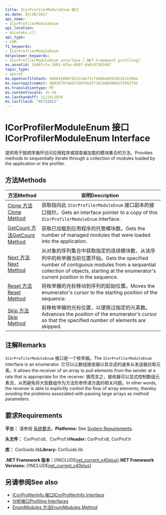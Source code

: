 ```yaml
---
title: ICorProfilerModuleEnum 接口
ms.date: 03/30/2017
api_name:
- ICorProfilerModuleEnum
api_location:
- mscorwks.cll
api_type:
- COM
f1_keywords:
- ICorProfilerModuleEnum
helpviewer_keywords:
- ICorProfilerModuleEnum interface [.NET Framework profiling]
ms.assetid: 24d0fcfa-1601-4fba-868f-da8c97303467
topic_type:
- apiref
ms.openlocfilehash: 98b64289b7d512c4e73cf4d40e89319532c6704a
ms.sourcegitcommit: d8020797a6657d0fbbdff362b80300815f682f94
ms.translationtype: MT
ms.contentlocale: zh-CN
ms.lasthandoff: 11/24/2020
ms.locfileid: "95722812"
---
```

# <a name="icorprofilermoduleenum-interface"></a><span data-ttu-id="78ed8-102">ICorProfilerModuleEnum 接口</span><span class="sxs-lookup"><span data-stu-id="78ed8-102">ICorProfilerModuleEnum Interface</span></span>

<span data-ttu-id="78ed8-103">提供用于按顺序循环访问应用程序或探查器加载的模块集合的方法。</span><span class="sxs-lookup"><span data-stu-id="78ed8-103">Provides methods to sequentially iterate through a collection of modules loaded by the application or the profiler.</span></span>  
  
## <a name="methods"></a><span data-ttu-id="78ed8-104">方法</span><span class="sxs-lookup"><span data-stu-id="78ed8-104">Methods</span></span>  
  
|<span data-ttu-id="78ed8-105">方法</span><span class="sxs-lookup"><span data-stu-id="78ed8-105">Method</span></span>|<span data-ttu-id="78ed8-106">说明</span><span class="sxs-lookup"><span data-stu-id="78ed8-106">Description</span></span>|  
|------------|-----------------|  
|[<span data-ttu-id="78ed8-107">Clone 方法</span><span class="sxs-lookup"><span data-stu-id="78ed8-107">Clone Method</span></span>](icorprofilermoduleenum-clone-method.md)|<span data-ttu-id="78ed8-108">获取指向此 `ICorProfilerModuleEnum` 接口副本的接口指针。</span><span class="sxs-lookup"><span data-stu-id="78ed8-108">Gets an interface pointer to a copy of this `ICorProfilerModuleEnum` interface.</span></span>|  
|[<span data-ttu-id="78ed8-109">GetCount 方法</span><span class="sxs-lookup"><span data-stu-id="78ed8-109">GetCount Method</span></span>](icorprofilermoduleenum-getcount-method.md)|<span data-ttu-id="78ed8-110">获取已加载到应用程序的托管模块数。</span><span class="sxs-lookup"><span data-stu-id="78ed8-110">Gets the number of managed modules that were loaded into the application.</span></span>|  
|[<span data-ttu-id="78ed8-111">Next 方法</span><span class="sxs-lookup"><span data-stu-id="78ed8-111">Next Method</span></span>](icorprofilermoduleenum-next-method.md)|<span data-ttu-id="78ed8-112">从对象的序列集合中获取指定的连续模块数，从该序列中的枚举器当前位置开始。</span><span class="sxs-lookup"><span data-stu-id="78ed8-112">Gets the specified number of contiguous modules from a sequential collection of objects, starting at the enumerator's current position in the sequence.</span></span>|  
|[<span data-ttu-id="78ed8-113">Reset 方法</span><span class="sxs-lookup"><span data-stu-id="78ed8-113">Reset Method</span></span>](icorprofilermoduleenum-reset-method.md)|<span data-ttu-id="78ed8-114">将枚举器的光标移动到序列的起始位置。</span><span class="sxs-lookup"><span data-stu-id="78ed8-114">Moves the enumerator's cursor to the starting position of the sequence.</span></span>|  
|[<span data-ttu-id="78ed8-115">Skip 方法</span><span class="sxs-lookup"><span data-stu-id="78ed8-115">Skip Method</span></span>](icorprofilermoduleenum-skip-method.md)|<span data-ttu-id="78ed8-116">前移枚举器的光标位置，以便跳过指定的元素数。</span><span class="sxs-lookup"><span data-stu-id="78ed8-116">Advances the position of the enumerator's cursor so that the specified number of elements are skipped.</span></span>|  
  
## <a name="remarks"></a><span data-ttu-id="78ed8-117">注解</span><span class="sxs-lookup"><span data-stu-id="78ed8-117">Remarks</span></span>  

 <span data-ttu-id="78ed8-118">`ICorProfilerModuleEnum` 接口是一个枚举器。</span><span class="sxs-lookup"><span data-stu-id="78ed8-118">The `ICorProfilerModuleEnum` interface is an enumerator.</span></span> <span data-ttu-id="78ed8-119">它可以让数组接收器以其合适的速率从发送器拉取元素。</span><span class="sxs-lookup"><span data-stu-id="78ed8-119">It allows the receiver of an array to pull elements from the sender at a rate that is appropriate for the receiver.</span></span> <span data-ttu-id="78ed8-120">换而言之，接收器可以显式控制数组元素流，从而避免将大型数组作为方法形参传递方面的相关问题。</span><span class="sxs-lookup"><span data-stu-id="78ed8-120">In other words, the receiver is able to explicitly control the flow of array elements, thereby avoiding the problems associated with passing large arrays as method parameters.</span></span>  
  
## <a name="requirements"></a><span data-ttu-id="78ed8-121">要求</span><span class="sxs-lookup"><span data-stu-id="78ed8-121">Requirements</span></span>  

 <span data-ttu-id="78ed8-122">**平台：** 请参阅 [系统要求](../../get-started/system-requirements.md)。</span><span class="sxs-lookup"><span data-stu-id="78ed8-122">**Platforms:** See [System Requirements](../../get-started/system-requirements.md).</span></span>  
  
 <span data-ttu-id="78ed8-123">**头文件：** CorProf.idl、CorProf.h</span><span class="sxs-lookup"><span data-stu-id="78ed8-123">**Header:** CorProf.idl, CorProf.h</span></span>  
  
 <span data-ttu-id="78ed8-124">**库：** CorGuids.lib</span><span class="sxs-lookup"><span data-stu-id="78ed8-124">**Library:** CorGuids.lib</span></span>  
  
 <span data-ttu-id="78ed8-125">**.NET Framework 版本：**[!INCLUDE[net_current_v40plus](../../../../includes/net-current-v40plus-md.md)]</span><span class="sxs-lookup"><span data-stu-id="78ed8-125">**.NET Framework Versions:** [!INCLUDE[net_current_v40plus](../../../../includes/net-current-v40plus-md.md)]</span></span>  
  
## <a name="see-also"></a><span data-ttu-id="78ed8-126">另请参阅</span><span class="sxs-lookup"><span data-stu-id="78ed8-126">See also</span></span>

- [<span data-ttu-id="78ed8-127">ICorProfilerInfo 接口</span><span class="sxs-lookup"><span data-stu-id="78ed8-127">ICorProfilerInfo Interface</span></span>](icorprofilerinfo-interface.md)
- [<span data-ttu-id="78ed8-128">分析接口</span><span class="sxs-lookup"><span data-stu-id="78ed8-128">Profiling Interfaces</span></span>](profiling-interfaces.md)
- [<span data-ttu-id="78ed8-129">EnumModules 方法</span><span class="sxs-lookup"><span data-stu-id="78ed8-129">EnumModules Method</span></span>](icorprofilerinfo3-enummodules-method.md)
